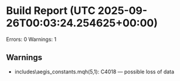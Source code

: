 # Build Report (UTC 2025-09-26T00:03:24.254625+00:00)

Errors: 0  Warnings: 1


## Warnings
- includes\aegis_constants.mqh(5,1): C4018 — possible loss of data
